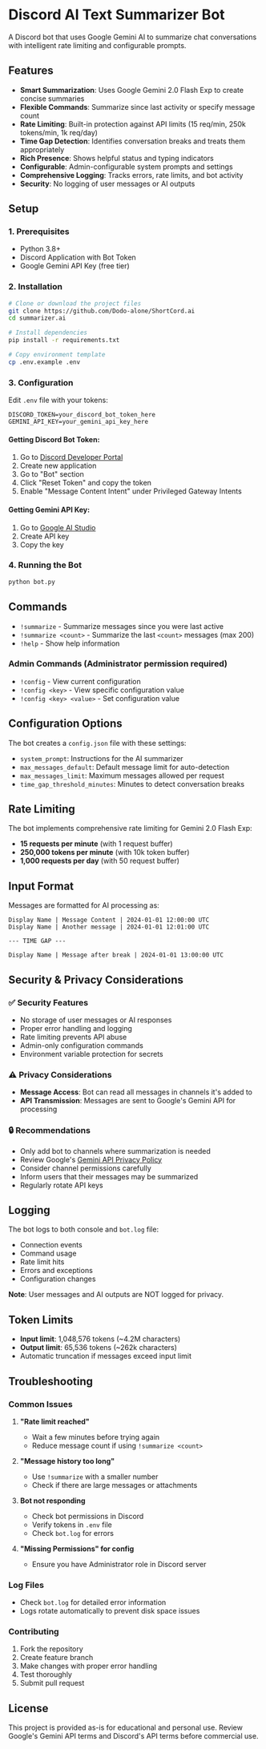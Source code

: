 # Discord AI Text Summarizer Bot

A Discord bot that uses Google Gemini AI to summarize chat conversations with intelligent rate limiting and configurable prompts.

## Features

- **Smart Summarization**: Uses Google Gemini 2.0 Flash Exp to create concise summaries
- **Flexible Commands**: Summarize since last activity or specify message count
- **Rate Limiting**: Built-in protection against API limits (15 req/min, 250k tokens/min, 1k req/day)
- **Time Gap Detection**: Identifies conversation breaks and treats them appropriately
- **Rich Presence**: Shows helpful status and typing indicators
- **Configurable**: Admin-configurable system prompts and settings
- **Comprehensive Logging**: Tracks errors, rate limits, and bot activity
- **Security**: No logging of user messages or AI outputs

## Setup

### 1. Prerequisites
- Python 3.8+
- Discord Application with Bot Token
- Google Gemini API Key (free tier)

### 2. Installation

```bash
# Clone or download the project files
git clone https://github.com/Dodo-alone/ShortCord.ai
cd summarizer.ai

# Install dependencies
pip install -r requirements.txt

# Copy environment template
cp .env.example .env
```

### 3. Configuration

Edit `.env` file with your tokens:
```env
DISCORD_TOKEN=your_discord_bot_token_here
GEMINI_API_KEY=your_gemini_api_key_here
```

#### Getting Discord Bot Token:
1. Go to [Discord Developer Portal](https://discord.com/developers/applications)
2. Create new application
3. Go to "Bot" section
4. Click "Reset Token" and copy the token
5. Enable "Message Content Intent" under Privileged Gateway Intents

#### Getting Gemini API Key:
1. Go to [Google AI Studio](https://aistudio.google.com/app/apikey)
2. Create API key
3. Copy the key

### 4. Running the Bot

```bash
python bot.py
```

## Commands

- `!summarize` - Summarize messages since you were last active
- `!summarize <count>` - Summarize the last `<count>` messages (max 200)
- `!help` - Show help information

### Admin Commands (Administrator permission required)
- `!config` - View current configuration
- `!config <key>` - View specific configuration value
- `!config <key> <value>` - Set configuration value

## Configuration Options

The bot creates a `config.json` file with these settings:

- `system_prompt`: Instructions for the AI summarizer
- `max_messages_default`: Default message limit for auto-detection
- `max_messages_limit`: Maximum messages allowed per request
- `time_gap_threshold_minutes`: Minutes to detect conversation breaks

## Rate Limiting

The bot implements comprehensive rate limiting for Gemini 2.0 Flash Exp:
- **15 requests per minute** (with 1 request buffer)
- **250,000 tokens per minute** (with 10k token buffer)
- **1,000 requests per day** (with 50 request buffer)

## Input Format

Messages are formatted for AI processing as:
```
Display Name | Message Content | 2024-01-01 12:00:00 UTC
Display Name | Another message | 2024-01-01 12:01:00 UTC

--- TIME GAP ---

Display Name | Message after break | 2024-01-01 13:00:00 UTC
```

## Security & Privacy Considerations

### ✅ Security Features
- No storage of user messages or AI responses
- Proper error handling and logging
- Rate limiting prevents API abuse
- Admin-only configuration commands
- Environment variable protection for secrets

### ⚠️ Privacy Considerations
- **Message Access**: Bot can read all messages in channels it's added to
- **API Transmission**: Messages are sent to Google's Gemini API for processing

### 🔒 Recommendations
- Only add bot to channels where summarization is needed
- Review Google's [Gemini API Privacy Policy](https://ai.google.dev/terms)
- Consider channel permissions carefully
- Inform users that their messages may be summarized
- Regularly rotate API keys

## Logging

The bot logs to both console and `bot.log` file:
- Connection events
- Command usage
- Rate limit hits
- Errors and exceptions
- Configuration changes

**Note**: User messages and AI outputs are NOT logged for privacy.

## Token Limits

- **Input limit**: 1,048,576 tokens (~4.2M characters)
- **Output limit**: 65,536 tokens (~262k characters)
- Automatic truncation if messages exceed input limit

## Troubleshooting

### Common Issues

1. **"Rate limit reached"**
   - Wait a few minutes before trying again
   - Reduce message count if using `!summarize <count>`

2. **"Message history too long"**
   - Use `!summarize` with a smaller number
   - Check if there are large messages or attachments

3. **Bot not responding**
   - Check bot permissions in Discord
   - Verify tokens in `.env` file
   - Check `bot.log` for errors

4. **"Missing Permissions" for config**
   - Ensure you have Administrator role in Discord server

### Log Files
- Check `bot.log` for detailed error information
- Logs rotate automatically to prevent disk space issues

### Contributing
1. Fork the repository
2. Create feature branch
3. Make changes with proper error handling
4. Test thoroughly
5. Submit pull request

## License

This project is provided as-is for educational and personal use. Review Google's Gemini API terms and Discord's API terms before commercial use.
